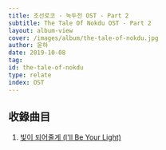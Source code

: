 ```yaml
---
title: 조선로코 - 녹두전 OST - Part 2
subtitle: The Tale Of Nokdu OST - Part 2
layout: album-view
cover: /images/album/the-tale-of-nokdu.jpg
author: 윤하
date: 2019-10-08
tag:
id: the-tale-of-nokdu
type: relate
index: OST
---
```


## 收錄曲目

1. [빛이 되어줄게​ (I'll Be Your Light)](/the-tale-of-nokdu/i-ll-be-your-light/)
